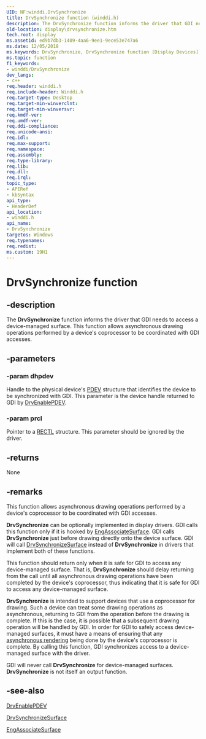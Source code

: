 ```yaml
---
UID: NF:winddi.DrvSynchronize
title: DrvSynchronize function (winddi.h)
description: The DrvSynchronize function informs the driver that GDI needs to access a device-managed surface. This function allows asynchronous drawing operations performed by a device's coprocessor to be coordinated with GDI accesses.
old-location: display\drvsynchronize.htm
tech.root: display
ms.assetid: ed9b7db3-1409-4aa6-9ee1-9ece53e747a6
ms.date: 12/05/2018
ms.keywords: DrvSynchronize, DrvSynchronize function [Display Devices], ddifncs_dadafaae-d13a-4a52-b179-a8b14a835a24.xml, display.drvsynchronize, winddi/DrvSynchronize
ms.topic: function
f1_keywords:
- winddi/DrvSynchronize
dev_langs:
- c++
req.header: winddi.h
req.include-header: Winddi.h
req.target-type: Desktop
req.target-min-winverclnt: 
req.target-min-winversvr: 
req.kmdf-ver: 
req.umdf-ver: 
req.ddi-compliance: 
req.unicode-ansi: 
req.idl: 
req.max-support: 
req.namespace: 
req.assembly: 
req.type-library: 
req.lib: 
req.dll: 
req.irql: 
topic_type:
- APIRef
- kbSyntax
api_type:
- HeaderDef
api_location:
- winddi.h
api_name:
- DrvSynchronize
targetos: Windows
req.typenames: 
req.redist: 
ms.custom: 19H1
---
```


# DrvSynchronize function


## -description


The <b>DrvSynchronize</b> function informs the driver that GDI needs to access a device-managed surface. This function allows asynchronous drawing operations performed by a device's coprocessor to be coordinated with GDI accesses.


## -parameters




### -param dhpdev

Handle to the physical device's <a href="https://docs.microsoft.com/windows-hardware/drivers/">PDEV</a> structure that identifies the device to be synchronized with GDI. This parameter is the device handle returned to GDI by <a href="https://docs.microsoft.com/windows/desktop/api/winddi/nf-winddi-drvenablepdev">DrvEnablePDEV</a>.


### -param prcl

Pointer to a <a href="https://docs.microsoft.com/windows/desktop/api/windef/ns-windef-rectl">RECTL</a> structure. This parameter should be ignored by the driver.


## -returns



None




## -remarks



This function allows asynchronous drawing operations performed by a device's coprocessor to be coordinated with GDI accesses.

<b>DrvSynchronize</b> can be optionally implemented in display drivers. GDI calls this function only if it is hooked by <a href="https://docs.microsoft.com/windows/desktop/api/winddi/nf-winddi-engassociatesurface">EngAssociateSurface</a>. GDI calls <b>DrvSynchronize</b> just before drawing directly onto the device surface. GDI will call <a href="https://docs.microsoft.com/windows/desktop/api/winddi/nf-winddi-drvsynchronizesurface">DrvSynchronizeSurface</a> instead of <b>DrvSynchronize</b> in drivers that implement both of these functions.

This function should return only when it is safe for GDI to access any device-managed surface. That is, <b>DrvSynchronize</b> should delay returning from the call until all asynchronous drawing operations have been completed by the device's coprocessor, thus indicating that it is safe for GDI to access any device-managed surface.

<b>DrvSynchronize</b> is intended to support devices that use a coprocessor for drawing. Such a device can treat some drawing operations as asynchronous, returning to GDI from the operation before the drawing is complete. If this is the case, it is possible that a subsequent drawing operation will be handled by GDI. In order for GDI to safely access device-managed surfaces, it must have a means of ensuring that any <a href="https://docs.microsoft.com/windows-hardware/drivers/">asynchronous rendering</a> being done by the device's coprocessor is complete. By calling this function, GDI synchronizes access to a device-managed surface with the driver.

GDI will never call <b>DrvSynchronize</b> for device-managed surfaces. <b>DrvSynchronize</b> is not itself an output function.




## -see-also




<a href="https://docs.microsoft.com/windows/desktop/api/winddi/nf-winddi-drvenablepdev">DrvEnablePDEV</a>



<a href="https://docs.microsoft.com/windows/desktop/api/winddi/nf-winddi-drvsynchronizesurface">DrvSynchronizeSurface</a>



<a href="https://docs.microsoft.com/windows/desktop/api/winddi/nf-winddi-engassociatesurface">EngAssociateSurface</a>
 

 

